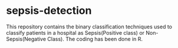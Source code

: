 # sepsis-detection

This repository contains the binary classification techniques used to classify patients in a hospital as Sepsis(Positive class) or Non-Sepsis(Negative Class).
The coding has been done in R.
